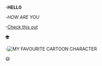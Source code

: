 
-**HELL0** 

  -_HOW ARE YOU_
  
  -[Check this out](bbc.com)
  
  :alien:
  
 -![MY FAVOURITE CARTOON CHARACTER](https://i.redd.it/0q7gxb6crh751.jpg)
 
  :smiley:
